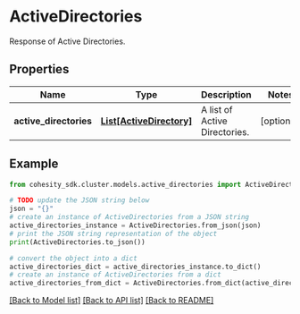 # ActiveDirectories

Response of Active Directories.

## Properties

Name | Type | Description | Notes
------------ | ------------- | ------------- | -------------
**active_directories** | [**List[ActiveDirectory]**](ActiveDirectory.md) | A list of Active Directories. | [optional] 

## Example

```python
from cohesity_sdk.cluster.models.active_directories import ActiveDirectories

# TODO update the JSON string below
json = "{}"
# create an instance of ActiveDirectories from a JSON string
active_directories_instance = ActiveDirectories.from_json(json)
# print the JSON string representation of the object
print(ActiveDirectories.to_json())

# convert the object into a dict
active_directories_dict = active_directories_instance.to_dict()
# create an instance of ActiveDirectories from a dict
active_directories_from_dict = ActiveDirectories.from_dict(active_directories_dict)
```
[[Back to Model list]](../README.md#documentation-for-models) [[Back to API list]](../README.md#documentation-for-api-endpoints) [[Back to README]](../README.md)


